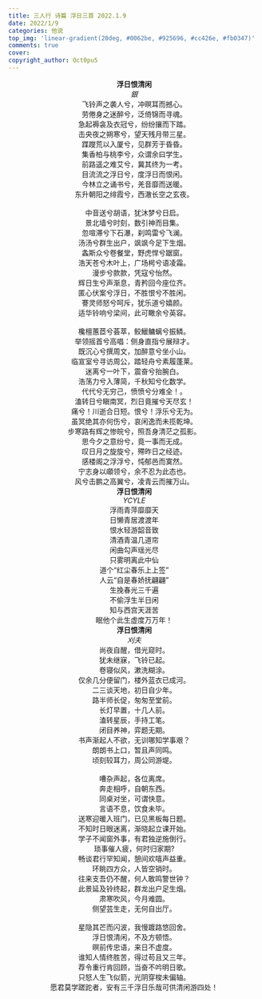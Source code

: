 ```yaml
---
title: 三人行 诗篇 浮日三首 2022.1.9
date: 2022/1/9
categories: 他说
top_img: 'linear-gradient(20deg, #0062be, #925696, #cc426e, #fb0347)'
comments: true
cover: 
copyright_author: Oct0pu5
---
```


<center>
<b>浮日恨清闲</b><br>
<i>銀</i><br>
飞铃声之袭人兮，冲暝耳而撼心。<br>
劳倦身之迷醉兮，泛倚锦而寻魂。<br>
急起褥衾及衣冠兮，纷纷攘而下踏。<br>
击央夜之朔寒兮，望天残月带三星。<br>
蹀躞荒以入厦兮，见群芳于昏昏。<br>
集香柏与桃李兮，众谓余曰学生。<br>
前路遥之难艾兮，冀其终为一考。<br>
目流流之浮日兮，度浮日而恨闲。<br>
今林立之诵书兮，羌音靡而送暖。<br>
东升朝阳之绯霞兮，西澈长空之玄夜。<br>
<br>
中音送兮胡语，犹沐梦兮日启。<br>
景北墙兮时刻，数引神而目集。<br>
忽喧滞兮下石瀑，刹鸣雷兮飞澜。<br>
汤汤兮群生出户，飒飒今足下生烟。<br>
螽斯众兮卷餐堂，野虎悍兮踞窗。<br>
浩天苍兮木叶上，广场枵兮语凌霜。<br>
漫步兮款款，凭寇兮怡然。<br>
辉日生兮声渐息，青矜回今座位齐。<br>
匿心伏案兮浮日，不胜恨兮不胜闲。<br>
謇灵师怒兮呵斥，犹乐道兮嬉颜。<br>
适华铃响兮梁间，此可瞰余兮英容。<br>
<br>
欃檀蕙茝兮荟萃，鲛鱲鳙螭兮振鳞。<br>
举领摇首兮高唱：侧身直指兮展辩才。<br>
既沉心兮撰周文，加醉意兮坐小山。<br>
临宣室兮寻访周公，踏轻舟兮素履蓬莱。<br>
迷离兮一叶下，震奋兮抬腕白。<br>
浩荡力兮入薄简，千秋知兮化数学。<br>
代代兮无穷己，愤愤兮分难全！。<br>
溘转日兮瞋南冥，烈日竟摧兮天尽玄！<br>
痛兮！川逝合日短。恨兮！浮乐兮无为。<br>
虽冥绝其亦何伤兮，哀闲逸而未揽乾坤。<br>
步寒路有辉之惨皖兮，照吾身清茫之孤影。<br>
思今夕之意纷兮，竟一事而无成。<br>
叹日月之旋旋兮，殢昨日之经迹。<br>
感楼阁之浮浮兮，忳郁邑而寞然。<br>
宁志身以顑领兮，余不忍为此态也。<br>
风兮击鹏之高翼兮，凌青云而摧万山。<br>
</center>

<center>
<b>浮日恨清闲</b><br>
<i>YCYLE</i><br>
浮雨青萍靡靡天<br>
日懒青居渡渡年<br>
恨水轻游韶音致<br>
清酒青温几道帘<br>
闲曲勾声瑶光尽<br>
只雾明离此中仙<br>
道个“红尘春乐上上签”<br>
人云“自是春娇抚翩翩”<br>
生挽春光三千遍<br>
不偷浮生半日闲<br>
知与西宫天涯苦<br>
眠他个此生虚度万万年！<br>
</center>

<center>
<b>浮日恨清闲</b><br>
<i>刈夫</i><br>
尚夜自醒，借光窥时。<br>
犹未继寐，飞铃已起。<br>
卷寝似风，漱洗糊涂。<br>
仅余几分便留门，楼外蓝衣已成河。<br>
二三谈天地，初日自少年。<br>
路半师长促，匆匆至堂前。<br>
长灯早置，十几人前。<br>
溘转星辰，手持工笔。<br>
闭目养神，弈题无期。<br>
书声渐起人不欲，无训哪知学事艰？<br>
朗朗书上口，暂且声同鸣。<br>
顷刻较耳力，周公同游堤。<br>
<br>
嘈杂声起，各位离席。<br>
奔走相呼，自朝东西。<br>
同桌对坐，可谓快意。<br>
言语不息，饮食未毕。<br>
送寒迎暖入班门，已见黑板每日题。<br>
不知时日眼迷离，渐晓起立课开始。<br>
学子不闻窗外事，有君独逆施倒行。<br>
琐事催人疲，何时归家期?<br>
畅谈君行罕知闻，憩间欢嘻声益重。<br>
环眺四方众，人皆空销时。<br>
往来支吾仍不醒，何人敢鸣警世钟？<br>
此景延及铃终起，群龙出户足生烟。<br>
肃寒吹风，今月难圆。<br>
侧望芸生走，无何自出厅。<br>
<br>
星隐其芒而闪波，我慢踱路悠回舍。<br>
浮日恨清闲，不及方顿悟。<br>
暝前传忠语，来日不虚度。<br>
谁知人情终胜苦，得过苟且又三年。<br>
荐令重行肯回顾，当奋不吟明日歌。<br>
只怒人生飞似箭，光阴穿梭未偏轴。<br>
愿君莫学蹉跎者，安有三千浮日乐哉可供清闲游四处！<br>
</center>